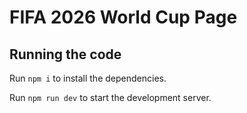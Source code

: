 
  # FIFA 2026 World Cup Page


  ## Running the code

  Run `npm i` to install the dependencies.

  Run `npm run dev` to start the development server.
  
